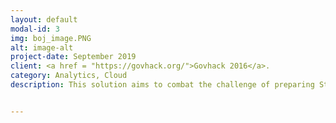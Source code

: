 ```yaml
---
layout: default
modal-id: 3
img: boj_image.PNG
alt: image-alt
project-date: September 2019
client: <a href = "https://govhack.org/">Govhack 2016</a>. 
category: Analytics, Cloud
description: This solution aims to combat the challenge of preparing Students for the unpredictable workforce of the future. The solution was developed in order to respond to a challenge posed at the 2016 GovHack Hackathon competition. More information on the solution and competition can be found <a href = "https://www.youtube.com/watch?v=H2DuAP9u3Bs"><b>HERE</b></a>. 


---
```

